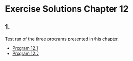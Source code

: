 # Exercise Solutions Chapter 12 #
## 1. ##
Test run of the three programs presented in this chapter.  
 - [Program 12.1](Exercise_01/Program_12_01/program_12_01.c)  
 - [Program 12.2](Exercise_01/Program_12_02/program_12_02.c)  
